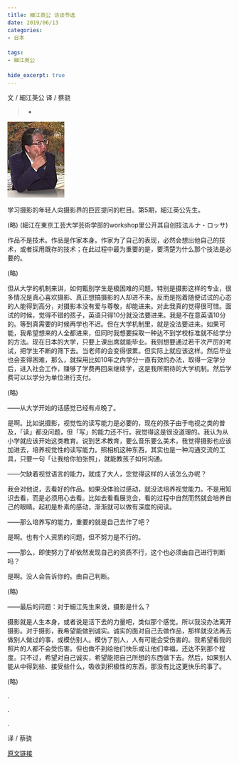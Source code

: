 ```yaml
---
title: 細江英公 访谈节选
date: 2019/06/13
categories:
- 日本

tags:
- 細江英公

hide_excerpt: true
---
```


文 / 細江英公
译 / 蔡骁

> -



<!--more-->

![](/images/0056/01.png)

学习摄影的年轻人向摄影界的巨匠提问的栏目。第5期，細江英公先生。


(略)
(細江在東京工芸大学芸術学部的workshop里公开其自创技法ルナ・ロッサ)


作品不是技术。作品是作家本身。作家为了自己的表现，必然会想出他自己的技术，或者採用既存的技术；在此过程中最为重要的是，要清楚为什么那个技法是必要的。

 
(略)

 
但从大学的机制来讲，如何甄别学生是极困难的问题。特别是摄影这样的专业，很多情况是真心喜欢摄影、真正想搞摄影的人却进不来。反而是抱着随便试试的心态的人能得到高分，对摄影本没有爱与尊敬，却能进来。对此我真的觉得很可惜。面试的时候，觉得不错的孩子，英语只得10分就没法要进来。我是不在意英语10分的。等到真需要的时候再学也不迟。但在大学机制里，就是没法要进来。如果可能，我希望想来的人全都进来，但同时我想要採取一种达不到学校标准就不给学分的方法。现在日本的大学，只要上课出席就能毕业。我则想要通过若干次严厉的考试，把学生不断的筛下去。当老师的会变得很累。但实际上就应该这样。然后毕业也会变得困难，那么，就採用比如10年之内学分一直有效的办法，取得一定学分后，进入社会工作，赚够了学费再回来继续学，这是我所期待的大学机制。然后学费可以以学分为单位进行支付。

 
(略)

 
——从大学开始的话感觉已经有点晚了。

是啊。比如说摄影，视觉性的读写能力是必要的，现在的孩子由于电视之类的普及，「读」都没问题，但「写」的能力还不行。我觉得这是很没道理的。我认为从小学就应该开始这类教育。说到艺术教育，要么音乐要么美术，我觉得摄影也应该加进去，培养视觉性的读写能力。照相机这种东西，其实也是一种沟通交流的工具，只要一句「让我给你拍张照」，就能教孩子如何沟通。

——欠缺着视觉语言的能力，就成了大人，您觉得这样的人该怎么办呢？

我会对他说，去看好的作品。如果没体验过感动，就没法培养视觉能力。不是用知识去看，而是必须用心去看。比如去看看展览会，看的过程中自然而然就会培养自己的眼睛。起初是朴素的感动，渐渐就可以做有深度的阅读。

——那么培养写的能力，重要的就是自己去作了吧？

是啊。也有个人资质的问题，但不努力是不行的。

——那么，即使努力了却依然发现自己的资质不行，这个也必须由自己进行判断吗？

是啊。没人会告诉你的。由自己判断。


(略)


——最后的问题：对于細江先生来说，摄影是什么？


摄影就是人生本身，或者说是活下去的力量吧，类似那个感觉。所以我没办法离开摄影。对于摄影，我希望能做到诚实。诚实的面对自己去做作品，那样就没法再去做别人做过的事，或模仿别人。模仿了别人，人有可能会受伤害的。我希望看我的照片的人都不会受伤害。但也做不到给他们快乐或让他们幸福，还达不到那个程度。只不过，希望对自己诚实，希望能把自己所想的东西做下去。然后，如果别人能从中得到些、接受些什么，吸收到积极性的东西，那没有比这更快乐的事了。


(略)



.

.

.

译 / 蔡骁

[原文链接](http://www.ipm.jp/ipmj/int/hosoe.html)